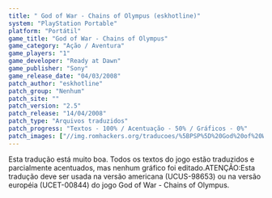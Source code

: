```yaml
---
title: " God of War - Chains of Olympus (eskhotline)"
system: "PlayStation Portable"
platform: "Portátil"
game_title: "God of War - Chains of Olympus"
game_category: "Ação / Aventura"
game_players: "1"
game_developer: "Ready at Dawn"
game_publisher: "Sony"
game_release_date: "04/03/2008"
patch_author: "eskhotline"
patch_group: "Nenhum"
patch_site: ""
patch_version: "2.5"
patch_release: "14/04/2008"
patch_type: "Arquivos traduzidos"
patch_progress: "Textos - 100% / Acentuação - 50% / Gráficos - 0%"
patch_images: ["//img.romhackers.org/traducoes/%5BPSP%5D%20God%20of%20War%20-%20Chains%20of%20Olympus%20-%20eskhotline%20-%201.jpg","//img.romhackers.org/traducoes/%5BPSP%5D%20God%20of%20War%20-%20Chains%20of%20Olympus%20-%20eskhotline%20-%202.jpg","//img.romhackers.org/traducoes/%5BPSP%5D%20God%20of%20War%20-%20Chains%20of%20Olympus%20-%20eskhotline%20-%203.jpg"]
---
```

Esta tradução está muito boa. Todos os textos do jogo estão traduzidos e parcialmente acentuados, mas nenhum gráfico foi editado.ATENÇÃO:Esta tradução deve ser usada na versão americana (UCUS-98653) ou na versão européia (UCET-00844) do jogo God of War - Chains of Olympus.